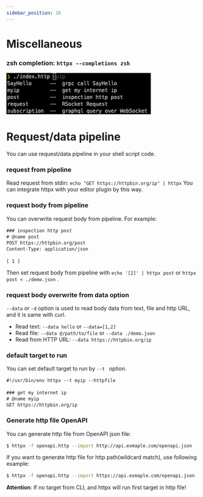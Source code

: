 ```yaml
---
sidebar_position: 16
---
```


# Miscellaneous

### zsh completion: `httpx --completions zsh`

![Shell Completion](../../static/img/shell-completion.png)

# Request/data pipeline

You can use request/data pipeline in your shell script code.

### request from pipeline

Read request from stdin: `echo "GET https://httpbin.org/ip" | httpx`
You can integrate httpx with your editor plugin by this way.

### request body from pipeline

You can overwrite request body from pipeline. For example:

```
### inspection http post
# @name post
POST https://httpbin.org/post
Content-Type: application/json

[ 1 ]
```

Then set request body from pipeline with `echo '[2]' | httpx post` or `httpx post < ./demo.json` .

### request body overwrite from data option

`--data` or `-d` option is used to read body data from text, file and http URL, and it is same with curl.

* Read text: `--data hello` or `--data=[1,2]`
* Read file: `--data @/path/to/file` or `--data ./demo.json`
* Read from HTTP URL: `--data https://httpbin.org/ip`

### default target to run

You can set default target to run by `--t ` option.

```
#!/usr/bin/env httpx --t myip --httpfile

### get my internet ip
# @name myip
GET https://httpbin.org/ip
```

### Generate http file OpenAPI

You can generate http file from OpenAPI json file:

```bash
$ httpx -f openapi.http --import http://api.exmaple.com/openapi.json
```

If you want to generate http file for http path(wildcard match), use following example:

```bash
$ httpx -f openapi.http --import https://api.exmaple.com/openapi.json  /user
```

**Attention**: If no target from CLI, and httpx will run first target in http file!
